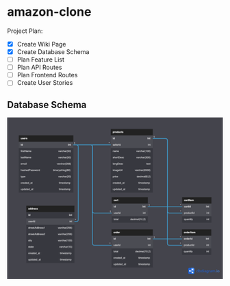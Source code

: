 # amazon-clone

Project Plan:

-   [x] Create Wiki Page
-   [x] Create Database Schema
-   [ ] Plan Feature List
-   [ ] Plan API Routes
-   [ ] Plan Frontend Routes
-   [ ] Create User Stories

## Database Schema

<img src="./frontend/public/Amazon-clone.png" style="width:800px;"/>
